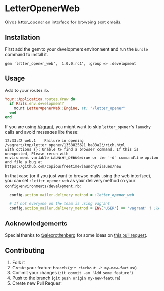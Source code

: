 # LetterOpenerWeb

Gives [letter_opener](https://github.com/ryanb/letter_opener) an interface for
browsing sent emails.

## Installation

First add the gem to your development environment and run the `bundle` command to install it.

    gem 'letter_opener_web', '1.0.0.rc1', :group => :development

## Usage

Add to your routes.rb:

```ruby
Your::Application.routes.draw do
  if Rails.env.development?
    mount LetterOpenerWeb::Engine, at: "/letter_opener"
  end
end
```

If you are using [Vagrant](http://vagrantup.com), you might want to skip
`letter_opener`'s `launchy` calls and avoid messages like these:

```terminal
12:33:42 web.1  | Failure in opening /vagrant/tmp/letter_opener/1358825621_ba83a22/rich.html
with options {}: Unable to find a browser command. If this is unexpected, Please rerun with
environment variable LAUNCHY_DEBUG=true or the '-d' commandline option and file a bug at
https://github.com/copiousfreetime/launchy/issues/new
```

In that case (or if you just want to browse mails using the web interface), you
can set `:letter_opener_web` as your delivery method on your
`config/environments/development.rb`:

```ruby
  config.action_mailer.delivery_method = :letter_opener_web

  # If not everyone on the team is using vagrant
  config.action_mailer.delivery_method = ENV['USER'] == 'vagrant' ? :letter_opener_web : :letter_opener
```

## Acknowledgements

Special thanks to [@alexrothenberg](https://github.com/alexrothenberg) for some
ideas on [this pull request](https://github.com/ryanb/letter_opener/pull/12).

## Contributing

1. Fork it
2. Create your feature branch (`git checkout -b my-new-feature`)
3. Commit your changes (`git commit -am 'Add some feature'`)
4. Push to the branch (`git push origin my-new-feature`)
5. Create new Pull Request
